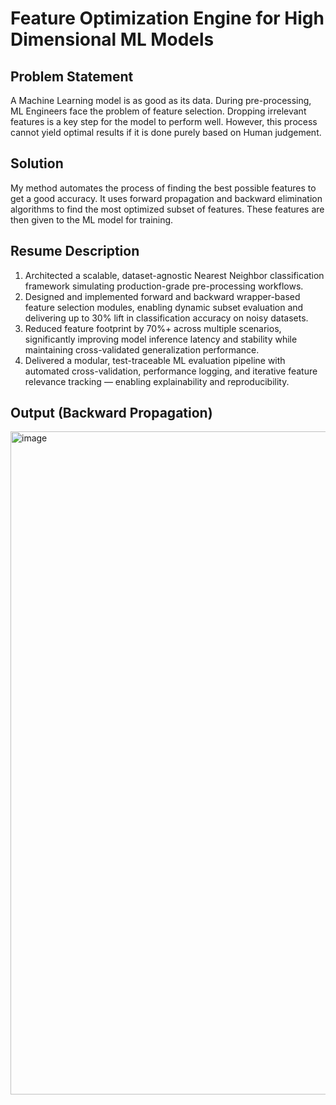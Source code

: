 # Feature Optimization Engine for High Dimensional ML Models

## Problem Statement

A Machine Learning model is as good as its data. During pre-processing, ML Engineers face the problem of feature selection. Dropping irrelevant features is a key step for the model to perform well. However, this process cannot yield optimal results if it is done purely based on Human judgement. 

## Solution

My method automates the process of finding the best possible features to get a good accuracy. It uses forward propagation and backward elimination algorithms to find the most optimized subset of features. These features are then given to the ML model for training. 

## Resume Description 

1. Architected a scalable, dataset-agnostic Nearest Neighbor classification framework simulating production-grade pre-processing workflows.
2. Designed and implemented forward and backward wrapper-based feature selection modules, enabling dynamic subset evaluation and delivering up to 30% lift in classification accuracy on noisy datasets.
3. Reduced feature footprint by 70%+ across multiple scenarios, significantly improving model inference latency and stability while maintaining cross-validated generalization performance.
4. Delivered a modular, test-traceable ML evaluation pipeline with automated cross-validation, performance logging, and iterative feature relevance tracking — enabling explainability and reproducibility.
   
## Output (Backward Propagation)

<img width="1061" alt="image" src="https://github.com/user-attachments/assets/786368c4-663e-44a6-851c-b53810b334d5" />

